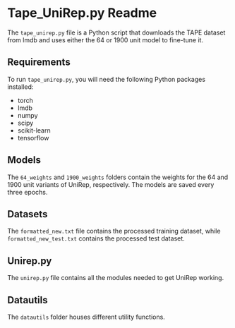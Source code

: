 

# Tape_UniRep.py Readme

The `tape_unirep.py` file is a Python script that downloads the TAPE dataset from lmdb and uses either the 64 or 1900 unit model to fine-tune it. 

## Requirements

To run `tape_unirep.py`, you will need the following Python packages installed:

- torch
- lmdb
- numpy
- scipy
- scikit-learn
- tensorflow

## Models

The `64_weights` and `1900_weights` folders contain the weights for the 64 and 1900 unit variants of UniRep, respectively. The models are saved every three epochs.

## Datasets

The `formatted_new.txt` file contains the processed training dataset, while `formatted_new_test.txt` contains the processed test dataset.

## Unirep.py

The `unirep.py` file contains all the modules needed to get UniRep working.

## Datautils

The `datautils` folder houses different utility functions.

